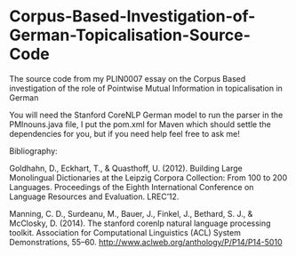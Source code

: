 # Corpus-Based-Investigation-of-German-Topicalisation-Source-Code
The source code from my PLIN0007 essay on the Corpus Based investigation of the role of Pointwise Mutual Information in topicalisation in German

You will need the Stanford CoreNLP German model to run the parser in the PMInouns.java file, I put the pom.xml for Maven which should settle the dependencies for you, but if you need help feel free to ask me!

Bibliography: 

Goldhahn, D., Eckhart, T., & Quasthoff, U. (2012). Building Large Monolingual Dictionaries at the Leipzig Corpora Collection: From 100 to 200 Languages. Proceedings of the Eighth International Conference on Language Resources and Evaluation. LREC’12.

Manning, C. D., Surdeanu, M., Bauer, J., Finkel, J., Bethard, S. J., & McClosky, D. (2014). The stanford corenlp natural language processing toolkit. Association for Computational Linguistics (ACL) System Demonstrations, 55–60. http://www.aclweb.org/anthology/P/P14/P14-5010
